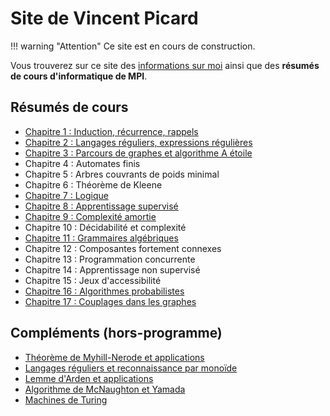 # Site de Vincent Picard

!!! warning "Attention"
    Ce site est en cours de construction.

Vous trouverez sur ce site des [informations sur moi](aboutme) ainsi que des **résumés de cours d'informatique de MPI**.

## Résumés de cours
- [Chapitre 1 : Induction, récurrence, rappels](general/induction)
- [Chapitre 2 : Langages réguliers, expressions régulières](langages/regexp)
- [Chapitre 3 : Parcours de graphes et algorithme A étoile](pdf/parcours_graphes.pdf)
- Chapitre 4 : Automates finis
- Chapitre 5 : Arbres couvrants de poids minimal
- Chapitre 6 : Théorème de Kleene
- [Chapitre 7 : Logique](pdf/logique.pdf)
- [Chapitre 8 : Apprentissage supervisé](ia/appr_supervise)
- [Chapitre 9 : Complexité amortie](pdf/cplx_amortie.pdf)
- Chapitre 10 : Décidabilité et complexité
- [Chapitre 11 : Grammaires algébriques](langages/grammaires)
- Chapitre 12 : Composantes fortement connexes
- Chapitre 13 : Programmation concurrente
- Chapitre 14 : Apprentissage non supervisé
- Chapitre 15 : Jeux d'accessibilité
- [Chapitre 16 : Algorithmes probabilistes](algo/proba)
- [Chapitre 17 : Couplages dans les graphes](graphes/couplages)

## Compléments (hors-programme)

- [Théorème de Myhill-Nerode et applications](pdf/myhill.pdf)
- [Langages réguliers et reconnaissance par monoïde](pdf/monoides.pdf)
- [Lemme d'Arden et applications](pdf/arden.pdf)
- [Algorithme de McNaughton et Yamada](pdf/mcnaughton_yamada.pdf)
- [Machines de Turing](pdf/turing.pdf)
